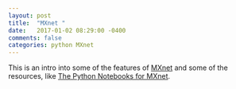 ```yaml
---
layout: post
title:  "MXnet "
date:   2017-01-02 08:29:00 -0400 
comments: false
categories: python MXnet
---
```


This is an intro into some of the features
of [MXnet](http://mxnet.io/) and some of the resources, like
[The Python Notebooks for MXnet](https://github.com/dmlc/mxnet-notebooks/blob/master/python/outline.ipynb).






<div id="fb-root"></div>
<script>(function(d, s, id) {
  var js, fjs = d.getElementsByTagName(s)[0];
  if (d.getElementById(id)) return;
  js = d.createElement(s); js.id = id;
  js.src = "//connect.facebook.net/en_US/sdk.js#xfbml=1&version=v2.8&appId=671657696349259";
  fjs.parentNode.insertBefore(js, fjs);
}(document, 'script', 'facebook-jssdk'));</script>


<!--  Enter text below, if you want -->


<div class="fb-comments"  data-numposts="5"></div>






